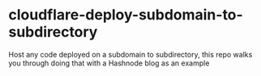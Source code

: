 # cloudflare-deploy-subdomain-to-subdirectory
Host any code deployed on a subdomain to subdirectory, this repo walks you through doing that with a Hashnode blog as an example
